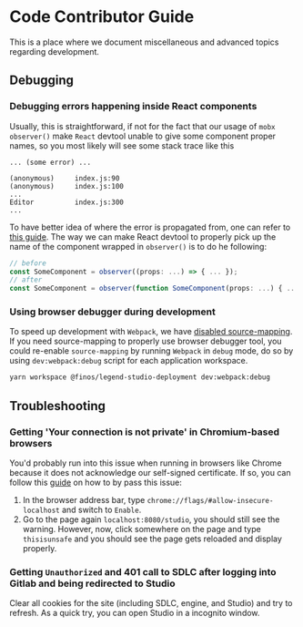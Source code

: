 # Code Contributor Guide

This is a place where we document miscellaneous and advanced topics regarding development.

## Debugging

### Debugging errors happening inside React components

Usually, this is straightforward, if not for the fact that our usage of `mobx` `observer()` make `React` devtool unable to give some component proper names, so you most likely will see some stack trace like this

```
... (some error) ...

(anonymous)     index.js:90
(anonymous)     index.js:100
...
Editor          index.js:300
...
```

To have better idea of where the error is propagated from, one can refer to [this guide](https://mobx.js.org/react-integration.html). The way we can make React devtool to properly pick up the name of the component wrapped in `observer()` is to do he following:

```ts
// before
const SomeComponent = observer((props: ...) => { ... });
// after
const SomeComponent = observer(function SomeComponent(props: ...) { ... });
```

### Using browser debugger during development

To speed up development with `Webpack`, we have [disabled source-mapping](https://github.com/finos/legend-studio/pull/707/commits/e237a87be41030a23c185d8aac7984e9ee4e6192). If you need source-mapping to properly use browser debugger tool, you could re-enable `source-mapping` by running `Webpack` in `debug` mode, do so by using `dev:webpack:debug` script for each application workspace.

```sh
yarn workspace @finos/legend-studio-deployment dev:webpack:debug
```

## Troubleshooting

### Getting 'Your connection is not private' in Chromium-based browsers

You'd probably run into this issue when running in browsers like Chrome because it does not acknowledge our self-signed certificate. If so, you can follow this [guide](https://www.technipages.com/google-chrome-bypass-your-connection-is-not-private-message) on how to by pass this issue:

1. In the browser address bar, type `chrome://flags/#allow-insecure-localhost` and switch to `Enable`.
2. Go to the page again `localhost:8080/studio`, you should still see the warning. However, now, click somewhere on the page and type `thisisunsafe` and you should see the page gets reloaded and display properly.

### Getting `Unauthorized` and 401 call to SDLC after logging into Gitlab and being redirected to Studio

Clear all cookies for the site (including SDLC, engine, and Studio) and try to refresh. As a quick try, you can open Studio in a incognito window.
